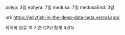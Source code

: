  polyp: 3일
 ephyra: 7일
 medusa: 7일
 medusaEnd: 3일

url: https://jellyfish-in-the-deep-data-beta.vercel.app/

최적화 완료 맥 기준 CPU 합계 4.6%
